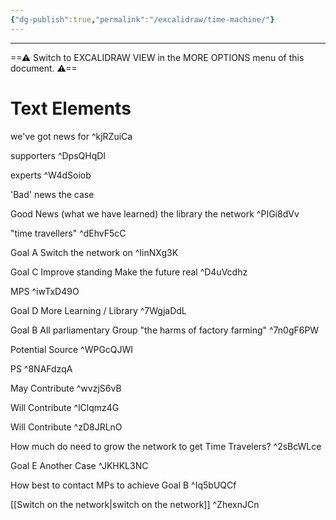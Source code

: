 ```yaml
---
{"dg-publish":true,"permalink":"/excalidraw/time-machine/"}
---
```


---
==⚠  Switch to EXCALIDRAW VIEW in the MORE OPTIONS menu of this document. ⚠==


# Text Elements
we've got news for ^kjRZuiCa

supporters ^DpsQHqDI

experts ^W4dSoiob

'Bad' news
the case

Good News (what we have learned)
the library
the network
 ^PIGi8dVv

"time travellers" ^dEhvF5cC

Goal A
Switch the
 network
on ^IinNXg3K

Goal C
Improve  standing
Make the future
 real ^D4uVcdhz

MPS ^iwTxD49O

Goal D
More  Learning / 
Library ^7WgjaDdL

Goal B
All parliamentary Group
"the harms of factory farming" ^7n0gF6PW

 Potential Source ^WPGcQJWI

PS ^8NAFdzqA

May 
Contribute ^wvzjS6vB

Will Contribute ^lClqmz4G

Will Contribute ^zD8JRLnO

How much do need to 
grow the network to get
Time Travelers? ^2sBcWLce

Goal E
Another Case ^JKHKL3NC

How best to contact MPs to achieve Goal B ^Iq5bUQCf

[[Switch on the network\|switch on the network]] ^ZhexnJCn

